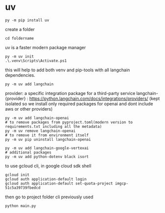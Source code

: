 # uv 
    py -m pip install uv
create a folder 
    
    cd foldername
uv is a faster modern package manager
    
    py -m uv init
    .\.venv\Scripts\Activate.ps1

this will help to add both venv and pip-tools with all langchain dependencies.
    
    py -m uv add langchain
provider:  a specific integration package for a third-party service langchain-{provider} : https://python.langchain.com/docs/integrations/providers/ 
(kept isolated so we install only required packages for openai and dont include aws or other providers)
    
    py -m uv add langchain-openai
    # to remove packages from pyproject.toml(modern version to requirements.txt including all the metadata)
    py -m uv remove langchain-openai
    # to remove it from environment itself
    py -m uv pip uninstall langchain-openai

    py -m uv add langchain-google-vertexai
    # additional packages
    py -m uv add python-dotenv black isort

to use gcloud cli, in google cloud sdk shell
    
    gcloud init
    gcloud auth application-default login
    gcloud auth application-default set-quota-project imgcp-51c5a39739fbedcd
then go to project folder cli previously used
    
    python main.py
